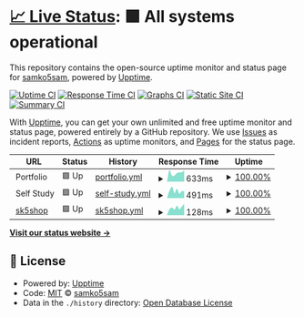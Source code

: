 # [📈 Live Status](https://samko5sam.github.io/status): <!--live status--> **🟩 All systems operational**

This repository contains the open-source uptime monitor and status page for [samko5sam](https://samko5sam.github.io/), powered by [Upptime](https://github.com/upptime/upptime).

[![Uptime CI](https://github.com/samko5sam/status/workflows/Uptime%20CI/badge.svg)](https://github.com/samko5sam/status/actions?query=workflow%3A%22Uptime+CI%22)
[![Response Time CI](https://github.com/samko5sam/status/workflows/Response%20Time%20CI/badge.svg)](https://github.com/samko5sam/status/actions?query=workflow%3A%22Response+Time+CI%22)
[![Graphs CI](https://github.com/samko5sam/status/workflows/Graphs%20CI/badge.svg)](https://github.com/samko5sam/status/actions?query=workflow%3A%22Graphs+CI%22)
[![Static Site CI](https://github.com/samko5sam/status/workflows/Static%20Site%20CI/badge.svg)](https://github.com/samko5sam/status/actions?query=workflow%3A%22Static+Site+CI%22)
[![Summary CI](https://github.com/samko5sam/status/workflows/Summary%20CI/badge.svg)](https://github.com/samko5sam/status/actions?query=workflow%3A%22Summary+CI%22)

With [Upptime](https://upptime.js.org), you can get your own unlimited and free uptime monitor and status page, powered entirely by a GitHub repository. We use [Issues](https://github.com/hcsc-25th/upptime/issues) as incident reports, [Actions](https://github.com/hcsc-25th/upptime/actions) as uptime monitors, and [Pages](https://hcsc-25th.github.io/upptime) for the status page.

<!--start: status pages-->
<!-- This summary is generated by Upptime (https://github.com/upptime/upptime) -->
<!-- Do not edit this manually, your changes will be overwritten -->
<!-- prettier-ignore -->
| URL | Status | History | Response Time | Uptime |
| --- | ------ | ------- | ------------- | ------ |
| <img alt="" src="https://icons.duckduckgo.com/ip3/null.ico" height="13"> Portfolio | 🟩 Up | [portfolio.yml](https://github.com/samko5sam/status/commits/HEAD/history/portfolio.yml) | <details><summary><img alt="Response time graph" src="./graphs/portfolio/response-time-week.png" height="20"> 633ms</summary><br><a href="https://samko5sam.github.io/status/history/portfolio"><img alt="Response time 712" src="https://img.shields.io/endpoint?url=https%3A%2F%2Fraw.githubusercontent.com%2Fsamko5sam%2Fstatus%2FHEAD%2Fapi%2Fportfolio%2Fresponse-time.json"></a><br><a href="https://samko5sam.github.io/status/history/portfolio"><img alt="24-hour response time 528" src="https://img.shields.io/endpoint?url=https%3A%2F%2Fraw.githubusercontent.com%2Fsamko5sam%2Fstatus%2FHEAD%2Fapi%2Fportfolio%2Fresponse-time-day.json"></a><br><a href="https://samko5sam.github.io/status/history/portfolio"><img alt="7-day response time 633" src="https://img.shields.io/endpoint?url=https%3A%2F%2Fraw.githubusercontent.com%2Fsamko5sam%2Fstatus%2FHEAD%2Fapi%2Fportfolio%2Fresponse-time-week.json"></a><br><a href="https://samko5sam.github.io/status/history/portfolio"><img alt="30-day response time 663" src="https://img.shields.io/endpoint?url=https%3A%2F%2Fraw.githubusercontent.com%2Fsamko5sam%2Fstatus%2FHEAD%2Fapi%2Fportfolio%2Fresponse-time-month.json"></a><br><a href="https://samko5sam.github.io/status/history/portfolio"><img alt="1-year response time 716" src="https://img.shields.io/endpoint?url=https%3A%2F%2Fraw.githubusercontent.com%2Fsamko5sam%2Fstatus%2FHEAD%2Fapi%2Fportfolio%2Fresponse-time-year.json"></a></details> | <details><summary><a href="https://samko5sam.github.io/status/history/portfolio">100.00%</a></summary><a href="https://samko5sam.github.io/status/history/portfolio"><img alt="All-time uptime 99.94%" src="https://img.shields.io/endpoint?url=https%3A%2F%2Fraw.githubusercontent.com%2Fsamko5sam%2Fstatus%2FHEAD%2Fapi%2Fportfolio%2Fuptime.json"></a><br><a href="https://samko5sam.github.io/status/history/portfolio"><img alt="24-hour uptime 100.00%" src="https://img.shields.io/endpoint?url=https%3A%2F%2Fraw.githubusercontent.com%2Fsamko5sam%2Fstatus%2FHEAD%2Fapi%2Fportfolio%2Fuptime-day.json"></a><br><a href="https://samko5sam.github.io/status/history/portfolio"><img alt="7-day uptime 100.00%" src="https://img.shields.io/endpoint?url=https%3A%2F%2Fraw.githubusercontent.com%2Fsamko5sam%2Fstatus%2FHEAD%2Fapi%2Fportfolio%2Fuptime-week.json"></a><br><a href="https://samko5sam.github.io/status/history/portfolio"><img alt="30-day uptime 100.00%" src="https://img.shields.io/endpoint?url=https%3A%2F%2Fraw.githubusercontent.com%2Fsamko5sam%2Fstatus%2FHEAD%2Fapi%2Fportfolio%2Fuptime-month.json"></a><br><a href="https://samko5sam.github.io/status/history/portfolio"><img alt="1-year uptime 99.94%" src="https://img.shields.io/endpoint?url=https%3A%2F%2Fraw.githubusercontent.com%2Fsamko5sam%2Fstatus%2FHEAD%2Fapi%2Fportfolio%2Fuptime-year.json"></a></details>
| <img alt="" src="https://icons.duckduckgo.com/ip3/null.ico" height="13"> Self Study | 🟩 Up | [self-study.yml](https://github.com/samko5sam/status/commits/HEAD/history/self-study.yml) | <details><summary><img alt="Response time graph" src="./graphs/self-study/response-time-week.png" height="20"> 491ms</summary><br><a href="https://samko5sam.github.io/status/history/self-study"><img alt="Response time 546" src="https://img.shields.io/endpoint?url=https%3A%2F%2Fraw.githubusercontent.com%2Fsamko5sam%2Fstatus%2FHEAD%2Fapi%2Fself-study%2Fresponse-time.json"></a><br><a href="https://samko5sam.github.io/status/history/self-study"><img alt="24-hour response time 436" src="https://img.shields.io/endpoint?url=https%3A%2F%2Fraw.githubusercontent.com%2Fsamko5sam%2Fstatus%2FHEAD%2Fapi%2Fself-study%2Fresponse-time-day.json"></a><br><a href="https://samko5sam.github.io/status/history/self-study"><img alt="7-day response time 491" src="https://img.shields.io/endpoint?url=https%3A%2F%2Fraw.githubusercontent.com%2Fsamko5sam%2Fstatus%2FHEAD%2Fapi%2Fself-study%2Fresponse-time-week.json"></a><br><a href="https://samko5sam.github.io/status/history/self-study"><img alt="30-day response time 569" src="https://img.shields.io/endpoint?url=https%3A%2F%2Fraw.githubusercontent.com%2Fsamko5sam%2Fstatus%2FHEAD%2Fapi%2Fself-study%2Fresponse-time-month.json"></a><br><a href="https://samko5sam.github.io/status/history/self-study"><img alt="1-year response time 542" src="https://img.shields.io/endpoint?url=https%3A%2F%2Fraw.githubusercontent.com%2Fsamko5sam%2Fstatus%2FHEAD%2Fapi%2Fself-study%2Fresponse-time-year.json"></a></details> | <details><summary><a href="https://samko5sam.github.io/status/history/self-study">100.00%</a></summary><a href="https://samko5sam.github.io/status/history/self-study"><img alt="All-time uptime 99.94%" src="https://img.shields.io/endpoint?url=https%3A%2F%2Fraw.githubusercontent.com%2Fsamko5sam%2Fstatus%2FHEAD%2Fapi%2Fself-study%2Fuptime.json"></a><br><a href="https://samko5sam.github.io/status/history/self-study"><img alt="24-hour uptime 100.00%" src="https://img.shields.io/endpoint?url=https%3A%2F%2Fraw.githubusercontent.com%2Fsamko5sam%2Fstatus%2FHEAD%2Fapi%2Fself-study%2Fuptime-day.json"></a><br><a href="https://samko5sam.github.io/status/history/self-study"><img alt="7-day uptime 100.00%" src="https://img.shields.io/endpoint?url=https%3A%2F%2Fraw.githubusercontent.com%2Fsamko5sam%2Fstatus%2FHEAD%2Fapi%2Fself-study%2Fuptime-week.json"></a><br><a href="https://samko5sam.github.io/status/history/self-study"><img alt="30-day uptime 100.00%" src="https://img.shields.io/endpoint?url=https%3A%2F%2Fraw.githubusercontent.com%2Fsamko5sam%2Fstatus%2FHEAD%2Fapi%2Fself-study%2Fuptime-month.json"></a><br><a href="https://samko5sam.github.io/status/history/self-study"><img alt="1-year uptime 99.94%" src="https://img.shields.io/endpoint?url=https%3A%2F%2Fraw.githubusercontent.com%2Fsamko5sam%2Fstatus%2FHEAD%2Fapi%2Fself-study%2Fuptime-year.json"></a></details>
| <img alt="" src="https://icons.duckduckgo.com/ip3/sk5shop.web.app.ico" height="13"> [sk5shop](https://sk5shop.web.app) | 🟩 Up | [sk5shop.yml](https://github.com/samko5sam/status/commits/HEAD/history/sk5shop.yml) | <details><summary><img alt="Response time graph" src="./graphs/sk5shop/response-time-week.png" height="20"> 128ms</summary><br><a href="https://samko5sam.github.io/status/history/sk5shop"><img alt="Response time 116" src="https://img.shields.io/endpoint?url=https%3A%2F%2Fraw.githubusercontent.com%2Fsamko5sam%2Fstatus%2FHEAD%2Fapi%2Fsk5shop%2Fresponse-time.json"></a><br><a href="https://samko5sam.github.io/status/history/sk5shop"><img alt="24-hour response time 143" src="https://img.shields.io/endpoint?url=https%3A%2F%2Fraw.githubusercontent.com%2Fsamko5sam%2Fstatus%2FHEAD%2Fapi%2Fsk5shop%2Fresponse-time-day.json"></a><br><a href="https://samko5sam.github.io/status/history/sk5shop"><img alt="7-day response time 128" src="https://img.shields.io/endpoint?url=https%3A%2F%2Fraw.githubusercontent.com%2Fsamko5sam%2Fstatus%2FHEAD%2Fapi%2Fsk5shop%2Fresponse-time-week.json"></a><br><a href="https://samko5sam.github.io/status/history/sk5shop"><img alt="30-day response time 109" src="https://img.shields.io/endpoint?url=https%3A%2F%2Fraw.githubusercontent.com%2Fsamko5sam%2Fstatus%2FHEAD%2Fapi%2Fsk5shop%2Fresponse-time-month.json"></a><br><a href="https://samko5sam.github.io/status/history/sk5shop"><img alt="1-year response time 116" src="https://img.shields.io/endpoint?url=https%3A%2F%2Fraw.githubusercontent.com%2Fsamko5sam%2Fstatus%2FHEAD%2Fapi%2Fsk5shop%2Fresponse-time-year.json"></a></details> | <details><summary><a href="https://samko5sam.github.io/status/history/sk5shop">100.00%</a></summary><a href="https://samko5sam.github.io/status/history/sk5shop"><img alt="All-time uptime 100.00%" src="https://img.shields.io/endpoint?url=https%3A%2F%2Fraw.githubusercontent.com%2Fsamko5sam%2Fstatus%2FHEAD%2Fapi%2Fsk5shop%2Fuptime.json"></a><br><a href="https://samko5sam.github.io/status/history/sk5shop"><img alt="24-hour uptime 100.00%" src="https://img.shields.io/endpoint?url=https%3A%2F%2Fraw.githubusercontent.com%2Fsamko5sam%2Fstatus%2FHEAD%2Fapi%2Fsk5shop%2Fuptime-day.json"></a><br><a href="https://samko5sam.github.io/status/history/sk5shop"><img alt="7-day uptime 100.00%" src="https://img.shields.io/endpoint?url=https%3A%2F%2Fraw.githubusercontent.com%2Fsamko5sam%2Fstatus%2FHEAD%2Fapi%2Fsk5shop%2Fuptime-week.json"></a><br><a href="https://samko5sam.github.io/status/history/sk5shop"><img alt="30-day uptime 100.00%" src="https://img.shields.io/endpoint?url=https%3A%2F%2Fraw.githubusercontent.com%2Fsamko5sam%2Fstatus%2FHEAD%2Fapi%2Fsk5shop%2Fuptime-month.json"></a><br><a href="https://samko5sam.github.io/status/history/sk5shop"><img alt="1-year uptime 100.00%" src="https://img.shields.io/endpoint?url=https%3A%2F%2Fraw.githubusercontent.com%2Fsamko5sam%2Fstatus%2FHEAD%2Fapi%2Fsk5shop%2Fuptime-year.json"></a></details>

<!--end: status pages-->

[**Visit our status website →**](https://samko5sam.github.io/status)

## 📄 License

- Powered by: [Upptime](https://github.com/upptime/upptime)
- Code: [MIT](./LICENSE) © [samko5sam](https://samko5sam.github.io/)
- Data in the `./history` directory: [Open Database License](https://opendatacommons.org/licenses/odbl/1-0/)
